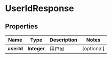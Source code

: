 
# UserIdResponse

## Properties
Name | Type | Description | Notes
------------ | ------------- | ------------- | -------------
**userId** | **Integer** | 用户Id |  [optional]




